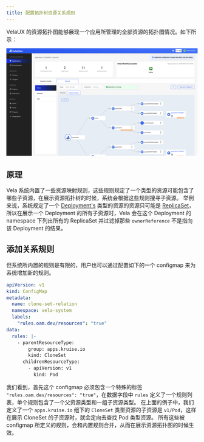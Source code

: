 ```yaml
---
title: 配置拓扑树资源关系规则
---
```


VelaUX 的资源拓扑图能够展现一个应用所管理的全部资源的拓扑图情况。如下所示：

![image](../resources/tree.png)

## 原理

Vela 系统内置了一些资源映射规则，这些规则规定了一个类型的资源可能包含了哪些子资源，在展示资源拓扑树的时候，系统会根据这些规则搜寻子资源。
举例来说，系统规定了一个 [Deployment's](https://kubernetes.io/docs/concepts/workloads/controllers/deployment/) 类型的资源的资源只可能是 [ReplicaSet](https://kubernetes.io/docs/concepts/workloads/controllers/replicaset/)，所以在展示一个 Deployment 的所有子资源时，Vela 会在这个 Deployment 的 namespace 下列出所有的 ReplicaSet 并过滤掉那些 `ownerReference` 不是指向该 Deployment 的结果。


## 添加关系规则
但系统所内置的规则是有限的，用户也可以通过配置如下的一个 configmap 来为系统增加新的规则。

```yaml
apiVersion: v1
kind: ConfigMap
metadata:
  name: clone-set-relation
  namespace: vela-system
  labels:
    "rules.oam.dev/resources": "true"
data:
  rules: |-
    - parentResourceType:
        group: apps.kruise.io
        kind: CloneSet
      childrenResourceType:
        - apiVersion: v1
          kind: Pod
```

 我们看到，首先这个 configmap 必须包含一个特殊的标签 `"rules.oam.dev/resources": "true"`，在数据字段中 `rules` 定义了一个规则列表，单个规则包含了一个父资源类型和一组子资源类型。
 在上面的例子中，我们定义了一个 `apps.kruise.io` 组下的 `CloneSet` 类型资源的子资源是 `v1/Pod`，这样在展示 CloneSet 的子资源时，就会定向去查找 Pod 类型资源。
 所有这些被 configmap 所定义的规则，会和内置规则合并，从而在展示资源拓扑图的时候生效。